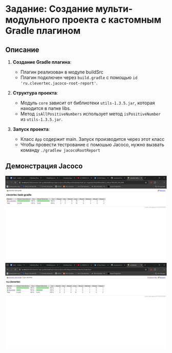 # Задание: Создание мульти-модульного проекта с кастомным Gradle плагином

## Описание

1. **Создание Gradle плагина**:
    - Плагин реализован в модуле buildSrc
    - Плагин подключен через `build.gradle` с помощью `id 'ru.clevertec.jacoco-root-report'`.

2. **Структура проекта**:
    - Модуль `core` зависит от библиотеки `utils-1.3.5.jar`, которая находится в папке libs.
    - Метод `isAllPositiveNumbers` использует метод `isPositiveNumber` из `utils-1.3.5.jar`.

3. **Запуск проекта**:
    - Класс `App` содержит main. Запуск производится через этот класс
    - Чтобы провести тестрование с помошью Jacoco, нужно вызвать команду `./gradlew jacocoRootReport`

## Демонстрация Jacoco

![Jacoco Report Screen 1](docs/img/1.png)
![Jacoco Report Screen 2](docs/img/2.png)
